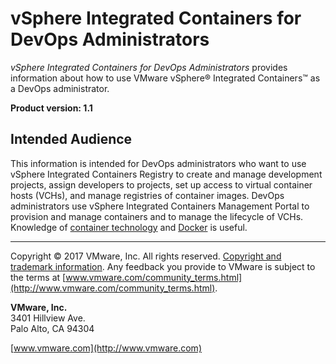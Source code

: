 # vSphere Integrated Containers for DevOps Administrators

*vSphere Integrated Containers for DevOps Administrators* provides information about how to use VMware vSphere&reg; Integrated Containers&trade; as a DevOps administrator.

**Product version: 1.1**

## Intended Audience

This information is intended for DevOps administrators who want to use vSphere Integrated Containers Registry to create and manage development projects, assign developers to projects, set up access to virtual container hosts (VCHs), and manage registries of container images. DevOps administrators use vSphere Integrated Containers Management Portal to provision and manage containers and to manage the lifecycle of VCHs. Knowledge of [container technology](https://en.wikipedia.org/wiki/Operating-system-level_virtualization) and [Docker](https://docs.docker.com/) is useful.

----------

Copyright &copy; 2017 VMware, Inc. All rights reserved. [Copyright and trademark information](http://pubs.vmware.com/copyright-trademark.html). Any feedback you provide to VMware is subject to the terms at [www.vmware.com/community_terms.html](http://www.vmware.com/community_terms.html).

**VMware, Inc.**<br>
3401 Hillview Ave.<br>
Palo Alto, CA 94304

[www.vmware.com](http://www.vmware.com)
